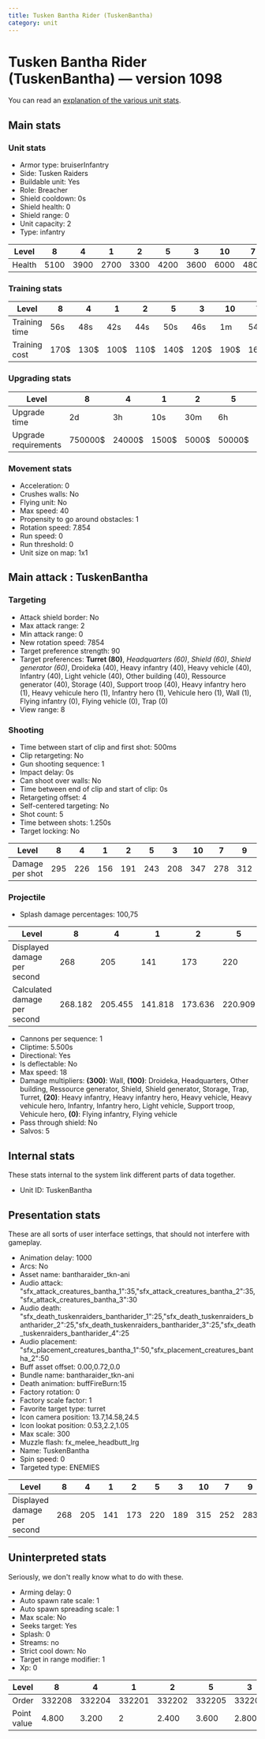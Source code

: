 ```yaml
---
title: Tusken Bantha Rider (TuskenBantha)
category: unit
---
```


# Tusken Bantha Rider (TuskenBantha) — version 1098

You can read an [explanation  of the various unit stats](unitexplained.md).

## Main stats

### Unit stats

  * Armor type: bruiserInfantry
  * Side: Tusken Raiders
  * Buildable unit: Yes
  * Role: Breacher
  * Shield cooldown: 0s
  * Shield health: 0
  * Shield range: 0
  * Unit capacity: 2
  * Type: infantry

|Level |8   |4   |1   |2   |5   |3   |10  |7   |9   |6   |
|------|----|----|----|----|----|----|----|----|----|----|
|Health|5100|3900|2700|3300|4200|3600|6000|4800|5400|4500|


### Training stats

|Level        |8   |4   |1   |2   |5   |3   |10  |7   |9   |6   |
|-------------|----|----|----|----|----|----|----|----|----|----|
|Training time|56s |48s |42s |44s |50s |46s |1m  |54s |58s |52s |
|Training cost|170$|130$|100$|110$|140$|120$|190$|160$|180$|150$|


### Upgrading stats

|Level               |8      |4     |1    |2    |5     |3     |10      |7      |9       |6      |
|--------------------|-------|------|-----|-----|------|------|--------|-------|--------|-------|
|Upgrade time        |2d     |3h    |10s  |30m  |6h    |2h    |4d      |1d     |3d      |12h    |
|Upgrade requirements|750000$|24000$|1500$|5000$|50000$|14000$|4000000$|200000$|2000000$|100000$|


### Movement stats

  * Acceleration: 0
  * Crushes walls: No
  * Flying unit: No
  * Max speed: 40
  * Propensity to go around obstacles: 1
  * Rotation speed: 7.854
  * Run speed: 0
  * Run threshold: 0
  * Unit size on map: 1x1

## Main attack : TuskenBantha

### Targeting

  * Attack shield border: No
  * Max attack range: 2
  * Min attack range: 0
  * New rotation speed: 7854
  * Target preference strength: 90
  * Target preferences: **Turret (80)**, _Headquarters (60)_, _Shield (60)_, _Shield generator (60)_, Droideka (40), Heavy infantry (40), Heavy vehicle (40), Infantry (40), Light vehicle (40), Other building (40), Ressource generator (40), Storage (40), Support troop (40), Heavy infantry hero (1), Heavy vehicule hero (1), Infantry hero (1), Vehicule hero (1), Wall (1), Flying infantry (0), Flying vehicle (0), Trap (0)
  * View range: 8

### Shooting

  * Time between start of clip and first shot: 500ms
  * Clip retargeting: No
  * Gun shooting sequence: 1
  * Impact delay: 0s
  * Can shoot over walls: No
  * Time between end of clip and start of clip: 0s
  * Retargeting offset: 4
  * Self-centered targeting: No
  * Shot count: 5
  * Time between shots: 1.250s
  * Target locking: No

|Level          |8  |4  |1  |2  |5  |3  |10 |7  |9  |6  |
|---------------|---|---|---|---|---|---|---|---|---|---|
|Damage per shot|295|226|156|191|243|208|347|278|312|260|


### Projectile

  * Splash damage percentages: 100,75

|Level                       |8      |4      |1      |2      |5      |3      |10     |7      |9      |6      |
|----------------------------|-------|-------|-------|-------|-------|-------|-------|-------|-------|-------|
|Displayed damage per second |268    |205    |141    |173    |220    |189    |315    |252    |283    |236    |
|Calculated damage per second|268.182|205.455|141.818|173.636|220.909|189.091|315.455|252.727|283.636|236.364|


  * Cannons per sequence: 1
  * Cliptime: 5.500s
  * Directional: Yes
  * Is deflectable: No
  * Max speed: 18
  * Damage multipliers: **(300)**: Wall, **(100)**: Droideka, Headquarters, Other building, Ressource generator, Shield, Shield generator, Storage, Trap, Turret, **(20)**: Heavy infantry, Heavy infantry hero, Heavy vehicle, Heavy vehicule hero, Infantry, Infantry hero, Light vehicle, Support troop, Vehicule hero, **(0)**: Flying infantry, Flying vehicle
  * Pass through shield: No
  * Salvos: 5

## Internal stats

These stats internal to the system link different parts of data together.

  * Unit ID: TuskenBantha

## Presentation stats

These are all sorts of user interface settings, that should not interfere with gameplay.

  * Animation delay: 1000
  * Arcs: No
  * Asset name: bantharaider_tkn-ani
  * Audio attack: "sfx_attack_creatures_bantha_1":35,"sfx_attack_creatures_bantha_2":35,"sfx_attack_creatures_bantha_3":30
  * Audio death: "sfx_death_tuskenraiders_bantharider_1":25,"sfx_death_tuskenraiders_bantharider_2":25,"sfx_death_tuskenraiders_bantharider_3":25,"sfx_death_tuskenraiders_bantharider_4":25
  * Audio placement: "sfx_placement_creatures_bantha_1":50,"sfx_placement_creatures_bantha_2":50
  * Buff asset offset: 0.00,0.72,0.0
  * Bundle name: bantharaider_tkn-ani
  * Death animation: buffFireBurn:15
  * Factory rotation: 0
  * Factory scale factor: 1
  * Favorite target type: turret
  * Icon camera position: 13.7,14.58,24.5
  * Icon lookat position: 0.53,2.2,1.05
  * Max scale: 300
  * Muzzle flash: fx_melee_headbutt_lrg
  * Name: TuskenBantha
  * Spin speed: 0
  * Targeted type: ENEMIES

|Level                      |8  |4  |1  |2  |5  |3  |10 |7  |9  |6  |
|---------------------------|---|---|---|---|---|---|---|---|---|---|
|Displayed damage per second|268|205|141|173|220|189|315|252|283|236|


## Uninterpreted stats

Seriously, we don't really know what to do with these.

  * Arming delay: 0
  * Auto spawn rate scale: 1
  * Auto spawn spreading scale: 1
  * Max scale: No
  * Seeks target: Yes
  * Splash: 0
  * Streams: no
  * Strict cool down: No
  * Target in range modifier: 1
  * Xp: 0

|Level      |8     |4     |1     |2     |5     |3     |10    |7     |9     |6     |
|-----------|------|------|------|------|------|------|------|------|------|------|
|Order      |332208|332204|332201|332202|332205|332203|332210|332207|332209|332206|
|Point value|4.800 |3.200 |2     |2.400 |3.600 |2.800 |6     |4.400 |5.200 |4     |



